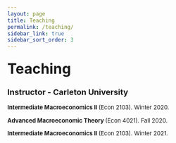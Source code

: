 ```yaml
---
layout: page
title: Teaching
permalink: /teaching/
sidebar_link: true
sidebar_sort_order: 3
---
```


### <font size="6"> Teaching </font>

### <font size="4"> Instructor - Carleton University </font>


<font size="2">  <b> Intermediate Macroeconomics II </b> (Econ 2103). Winter 2020.


<font size="2">  <b> Advanced Macroeconomic Theory </b> (Econ 4021). Fall 2020.


<font size="2">  <b> Intermediate Macroeconomics II </b> (Econ 2103). Winter 2021.
